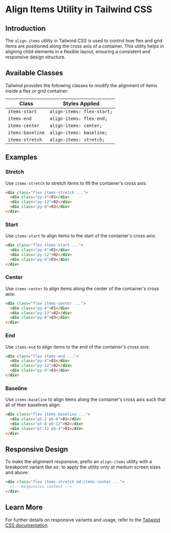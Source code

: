 # Align Items Utility in Tailwind CSS

## Introduction
The `align-items` utility in Tailwind CSS is used to control how flex and grid items are positioned along the cross axis of a container. This utility helps in aligning child elements in a flexible layout, ensuring a consistent and responsive design structure.

## Available Classes
Tailwind provides the following classes to modify the alignment of items inside a flex or grid container:

| Class          | Styles Applied                |
|---------------|--------------------------------|
| `items-start`   | `align-items: flex-start;`   |
| `items-end`     | `align-items: flex-end;`     |
| `items-center`  | `align-items: center;`      |
| `items-baseline`| `align-items: baseline;`    |
| `items-stretch` | `align-items: stretch;`     |

## Examples

### Stretch
Use `items-stretch` to stretch items to fill the container's cross axis:

```html
<div class="flex items-stretch ...">
  <div class="py-4">01</div>
  <div class="py-12">02</div>
  <div class="py-8">03</div>
</div>
```

### Start
Use `items-start` to align items to the start of the container's cross axis:

```html
<div class="flex items-start ...">
  <div class="py-4">01</div>
  <div class="py-12">02</div>
  <div class="py-8">03</div>
</div>
```

### Center
Use `items-center` to align items along the center of the container's cross axis:

```html
<div class="flex items-center ...">
  <div class="py-4">01</div>
  <div class="py-12">02</div>
  <div class="py-8">03</div>
</div>
```

### End
Use `items-end` to align items to the end of the container's cross axis:

```html
<div class="flex items-end ...">
  <div class="py-4">01</div>
  <div class="py-12">02</div>
  <div class="py-8">03</div>
</div>
```

### Baseline
Use `items-baseline` to align items along the container's cross axis such that all of their baselines align:

```html
<div class="flex items-baseline ...">
  <div class="pt-2 pb-6">01</div>
  <div class="pt-8 pb-12">02</div>
  <div class="pt-12 pb-4">03</div>
</div>
```

## Responsive Design
To make the alignment responsive, prefix an `align-items` utility with a breakpoint variant like `md:` to apply the utility only at medium screen sizes and above:

```html
<div class="flex items-stretch md:items-center ...">
  <!-- Responsive content -->
</div>
```

## Learn More
For further details on responsive variants and usage, refer to the [Tailwind CSS documentation](https://tailwindcss.com/docs/align-items).


